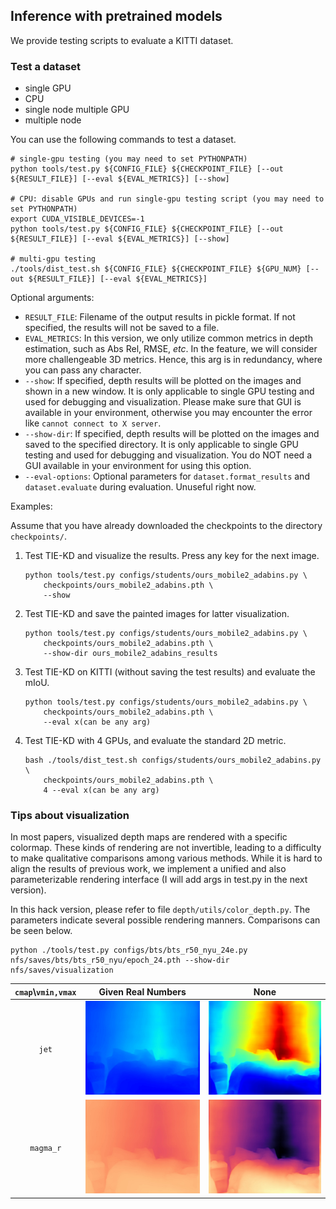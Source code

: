 ## Inference with pretrained models

We provide testing scripts to evaluate a KITTI dataset.

### Test a dataset

- single GPU
- CPU
- single node multiple GPU
- multiple node

You can use the following commands to test a dataset.

```shell
# single-gpu testing (you may need to set PYTHONPATH)
python tools/test.py ${CONFIG_FILE} ${CHECKPOINT_FILE} [--out ${RESULT_FILE}] [--eval ${EVAL_METRICS}] [--show]

# CPU: disable GPUs and run single-gpu testing script (you may need to set PYTHONPATH)
export CUDA_VISIBLE_DEVICES=-1
python tools/test.py ${CONFIG_FILE} ${CHECKPOINT_FILE} [--out ${RESULT_FILE}] [--eval ${EVAL_METRICS}] [--show]

# multi-gpu testing
./tools/dist_test.sh ${CONFIG_FILE} ${CHECKPOINT_FILE} ${GPU_NUM} [--out ${RESULT_FILE}] [--eval ${EVAL_METRICS}]
```
  
Optional arguments:

- `RESULT_FILE`: Filename of the output results in pickle format. If not specified, the results will not be saved to a file.
- `EVAL_METRICS`: In this version, we only utilize common metrics in depth estimation, such as Abs Rel, RMSE, *etc*. In the feature, we will consider more challengeable 3D metrics. Hence, this arg is in redundancy, where you can pass any character.
- `--show`: If specified, depth results will be plotted on the images and shown in a new window. It is only applicable to single GPU testing and used for debugging and visualization. Please make sure that GUI is available in your environment, otherwise you may encounter the error like `cannot connect to X server`.
- `--show-dir`: If specified, depth results will be plotted on the images and saved to the specified directory. It is only applicable to single GPU testing and used for debugging and visualization. You do NOT need a GUI available in your environment for using this option.
- `--eval-options`: Optional parameters for `dataset.format_results` and `dataset.evaluate` during evaluation. Unuseful right now.

Examples:

Assume that you have already downloaded the checkpoints to the directory `checkpoints/`.

1. Test TIE-KD and visualize the results. Press any key for the next image.

    ```shell
    python tools/test.py configs/students/ours_mobile2_adabins.py \
        checkpoints/ours_mobile2_adabins.pth \
        --show
    ```

2. Test TIE-KD and save the painted images for latter visualization.

    ```shell
    python tools/test.py configs/students/ours_mobile2_adabins.py \
        checkpoints/ours_mobile2_adabins.pth \
        --show-dir ours_mobile2_adabins_results
    ```

3. Test TIE-KD on KITTI (without saving the test results) and evaluate the mIoU.

    ```shell
    python tools/test.py configs/students/ours_mobile2_adabins.py \
        checkpoints/ours_mobile2_adabins.pth \
        --eval x(can be any arg)
    ```

4. Test TIE-KD with 4 GPUs, and evaluate the standard 2D metric.

    ```shell
    bash ./tools/dist_test.sh configs/students/ours_mobile2_adabins.py \
        checkpoints/ours_mobile2_adabins.pth \
        4 --eval x(can be any arg)
    ```


### Tips about visualization

In most papers, visualized depth maps are rendered with a specific colormap. These kinds of rendering are not invertible, leading to a difficulty to make qualitative comparisons among various methods. While it is hard to align the results of previous work, we implement a unified and also parameterizable rendering interface (I will add args in test.py in the next version).

In this hack version, please refer to file `depth/utils/color_depth.py`. The parameters indicate several possible rendering manners. Comparisons can be seen below.

```
python ./tools/test.py configs/bts/bts_r50_nyu_24e.py nfs/saves/bts/bts_r50_nyu/epoch_24.pth --show-dir nfs/saves/visualization
```

| `cmap`\\`vmin,vmax` | Given Real Numbers | None|
| :------:            | :--------: |  :--------: | 
| `jet`               | <div align=center><img width="200" height="150" src="../resources/visualization_render/data_nyu_bedroom_rgb_00055_jet_v.jpg"/></div> | <div align=center><img width="200" height="150" src="../resources/visualization_render/data_nyu_bedroom_rgb_00055_jet_n.jpg"/></div>
| `magma_r`           | <div align=center><img width="200" height="150" src="../resources/visualization_render/data_nyu_bedroom_rgb_00055_gm_v.jpg"/></div> | <div align=center><img width="200" height="150" src="../resources/visualization_render/data_nyu_bedroom_rgb_00055_gm_n.jpg"/></div>

